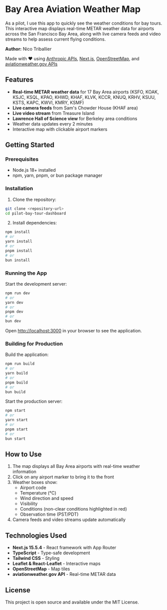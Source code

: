 # Bay Area Aviation Weather Map

As a pilot, I use this app to quickly see the weather conditions for bay tours. This interactive map displays real-time METAR weather data for airports across the San Francisco Bay Area, along with live camera feeds and video streams to help assess current flying conditions.

**Author:** Nico Triballier

Made with ❤️ using [Anthropic APIs](https://www.anthropic.com/), [Next.js](https://nextjs.org), [OpenStreetMap](https://www.openstreetmap.org/), and [aviationweather.gov APIs](https://aviationweather.gov/)

## Features

- **Real-time METAR weather data** for 17 Bay Area airports (KSFO, KOAK, KSJC, KSQL, KPAO, KHWD, KHAF, KLVK, KCCR, KNUQ, KRHV, KSUU, KSTS, KAPC, KWVI, KMRY, KSMF)
- **Live camera feeds** from Sam's Chowder House (KHAF area)
- **Live video stream** from Treasure Island
- **Lawrence Hall of Science view** for Berkeley area conditions
- Weather data updates every 2 minutes
- Interactive map with clickable airport markers

## Getting Started

### Prerequisites

- Node.js 18+ installed
- npm, yarn, pnpm, or bun package manager

### Installation

1. Clone the repository:
```bash
git clone <repository-url>
cd pilot-bay-tour-dashboard
```

2. Install dependencies:
```bash
npm install
# or
yarn install
# or
pnpm install
# or
bun install
```

### Running the App

Start the development server:

```bash
npm run dev
# or
yarn dev
# or
pnpm dev
# or
bun dev
```

Open [http://localhost:3000](http://localhost:3000) in your browser to see the application.

### Building for Production

Build the application:

```bash
npm run build
# or
yarn build
# or
pnpm build
# or
bun build
```

Start the production server:

```bash
npm start
# or
yarn start
# or
pnpm start
# or
bun start
```

## How to Use

1. The map displays all Bay Area airports with real-time weather information
2. Click on any airport marker to bring it to the front
3. Weather boxes show:
   - Airport code
   - Temperature (°C)
   - Wind direction and speed
   - Visibility
   - Conditions (non-clear conditions highlighted in red)
   - Observation time (PST/PDT)
4. Camera feeds and video streams update automatically

## Technologies Used

- **Next.js 15.5.4** - React framework with App Router
- **TypeScript** - Type-safe development
- **Tailwind CSS** - Styling
- **Leaflet & React-Leaflet** - Interactive maps
- **OpenStreetMap** - Map tiles
- **aviationweather.gov API** - Real-time METAR data

## License

This project is open source and available under the MIT License.
